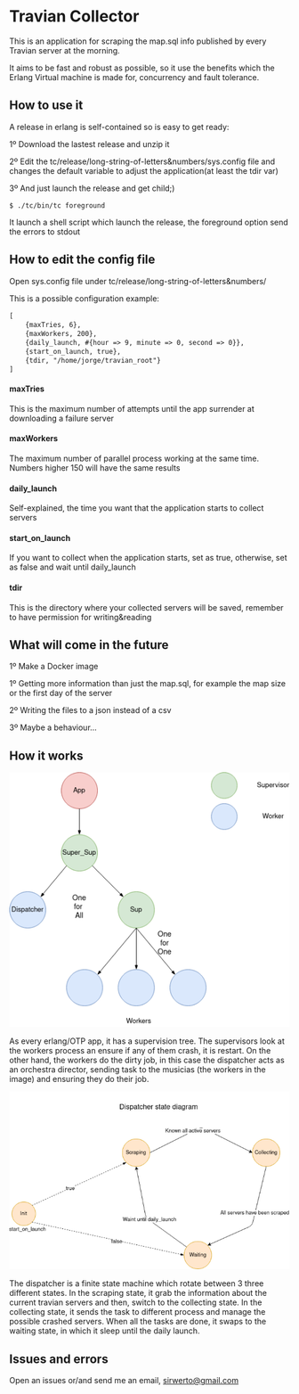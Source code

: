 Travian Collector
=====

This is an application for scraping the map.sql info published by every Travian server at the morning.

It aims to be fast and robust as possible, so it use the benefits which the Erlang Virtual machine is made for, concurrency and fault tolerance.

How to use it
-------------
A release in erlang is self-contained so is easy to get ready:

1º Download the lastest release and unzip it

2º Edit the tc/release/long-string-of-letters&numbers/sys.config file and changes the default variable to adjust the application(at least the tdir var)

3º And just launch the release and get child;)

    $ ./tc/bin/tc foreground

It launch a shell script which launch the release, the foreground option send the errors to stdout

How to edit the config file
---------------------------
Open sys.config file under tc/release/long-string-of-letters&numbers/

This is a possible configuration example:

```
[
	{maxTries, 6},
	{maxWorkers, 200},
	{daily_launch, #{hour => 9, minute => 0, second => 0}},
	{start_on_launch, true},
	{tdir, "/home/jorge/travian_root"}
]
```
#### maxTries
This is the maximum number of attempts until the app surrender at downloading a failure server
#### maxWorkers
The maximum number of parallel process working at the same time. Numbers higher 150 will have the same results
#### daily_launch
Self-explained, the time you want that the application starts to collect servers
#### start_on_launch
If you want to collect when the application starts, set as true, otherwise, set as false and wait until daily_launch
#### tdir
This is the directory where your collected servers will be saved, remember to have permission for writing&reading

What will come in the future
----------------------------
1º Make a Docker image

1º Getting more information than just the map.sql, for example the map size or the first day of the server

2º Writing the files to a json instead of a csv

3º Maybe a behaviour...


How it works
-----------
![Supervision Tree](figures/tc_supervision_tree.png)

As every erlang/OTP app, it has a supervision tree. The supervisors look at the workers process an ensure if any of them crash, it is restart. On the other hand, the workers do the dirty job, in this case
the dispatcher acts as an orchestra director, sending task to the musicias (the workers in the image) and ensuring they do their job.

![Dispatcher Flow Diagram](figures/dispatcher_state_diagram.png)

The dispatcher is a finite state machine which rotate between 3 three different states. In the scraping state, it grab the information about the current travian servers and then, switch to the collecting state.
In the collecting state, it sends the task to different process and manage the possible crashed servers. When all the tasks are done, it swaps to the waiting state, in which it sleep until the daily launch.

Issues and errors
-----------------
Open an issues or/and send me an email, sirwerto@gmail.com

